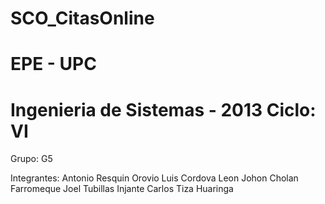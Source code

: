 SCO_CitasOnline
===============
EPE - UPC 
===============
Ingenieria de Sistemas - 2013
Ciclo: VI
===============
Grupo: G5

Integrantes:
  Antonio Resquin Orovio
  Luis Cordova Leon
  Johon Cholan Farromeque
  Joel Tubillas Injante
  Carlos Tiza Huaringa
  
